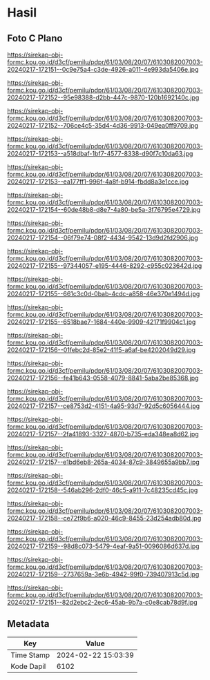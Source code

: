 # Hasil

## Foto C Plano

https://sirekap-obj-formc.kpu.go.id/d3cf/pemilu/pdpr/61/03/08/20/07/6103082007003-20240217-172151--0c9e75a4-c3de-4926-a011-4e993da5406e.jpg

https://sirekap-obj-formc.kpu.go.id/d3cf/pemilu/pdpr/61/03/08/20/07/6103082007003-20240217-172152--95e98388-d2bb-447c-9870-120b1692140c.jpg

https://sirekap-obj-formc.kpu.go.id/d3cf/pemilu/pdpr/61/03/08/20/07/6103082007003-20240217-172152--706ce4c5-35d4-4d36-9913-049ea0ff9709.jpg

https://sirekap-obj-formc.kpu.go.id/d3cf/pemilu/pdpr/61/03/08/20/07/6103082007003-20240217-172153--a518dbaf-1bf7-4577-8338-d90f7c10da63.jpg

https://sirekap-obj-formc.kpu.go.id/d3cf/pemilu/pdpr/61/03/08/20/07/6103082007003-20240217-172153--ea177ff1-996f-4a8f-b914-fbdd8a3e1cce.jpg

https://sirekap-obj-formc.kpu.go.id/d3cf/pemilu/pdpr/61/03/08/20/07/6103082007003-20240217-172154--60de48b8-d8e7-4a80-be5a-3f76795e4729.jpg

https://sirekap-obj-formc.kpu.go.id/d3cf/pemilu/pdpr/61/03/08/20/07/6103082007003-20240217-172154--06f79e74-08f2-4434-9542-13d9d2fd2906.jpg

https://sirekap-obj-formc.kpu.go.id/d3cf/pemilu/pdpr/61/03/08/20/07/6103082007003-20240217-172155--97344057-e195-4446-8292-c955c023642d.jpg

https://sirekap-obj-formc.kpu.go.id/d3cf/pemilu/pdpr/61/03/08/20/07/6103082007003-20240217-172155--661c3c0d-0bab-4cdc-a858-46e370e1494d.jpg

https://sirekap-obj-formc.kpu.go.id/d3cf/pemilu/pdpr/61/03/08/20/07/6103082007003-20240217-172155--6518bae7-1684-440e-9909-42171f9904c1.jpg

https://sirekap-obj-formc.kpu.go.id/d3cf/pemilu/pdpr/61/03/08/20/07/6103082007003-20240217-172156--01febc2d-85e2-41f5-a6af-be4202049d29.jpg

https://sirekap-obj-formc.kpu.go.id/d3cf/pemilu/pdpr/61/03/08/20/07/6103082007003-20240217-172156--fe41b643-0558-4079-8841-5aba2be85368.jpg

https://sirekap-obj-formc.kpu.go.id/d3cf/pemilu/pdpr/61/03/08/20/07/6103082007003-20240217-172157--ce8753d2-4151-4a95-93d7-92d5c6056444.jpg

https://sirekap-obj-formc.kpu.go.id/d3cf/pemilu/pdpr/61/03/08/20/07/6103082007003-20240217-172157--2fa41893-3327-4870-b735-eda348ea8d62.jpg

https://sirekap-obj-formc.kpu.go.id/d3cf/pemilu/pdpr/61/03/08/20/07/6103082007003-20240217-172157--e1bd6eb8-265a-4034-87c9-3849655a9bb7.jpg

https://sirekap-obj-formc.kpu.go.id/d3cf/pemilu/pdpr/61/03/08/20/07/6103082007003-20240217-172158--546ab296-2df0-46c5-a911-7c48235cd45c.jpg

https://sirekap-obj-formc.kpu.go.id/d3cf/pemilu/pdpr/61/03/08/20/07/6103082007003-20240217-172158--ce72f9b6-a020-46c9-8455-23d254adb80d.jpg

https://sirekap-obj-formc.kpu.go.id/d3cf/pemilu/pdpr/61/03/08/20/07/6103082007003-20240217-172159--98d8c073-5479-4eaf-9a51-0096086d637d.jpg

https://sirekap-obj-formc.kpu.go.id/d3cf/pemilu/pdpr/61/03/08/20/07/6103082007003-20240217-172159--2737659a-3e6b-4942-99f0-739407913c5d.jpg

https://sirekap-obj-formc.kpu.go.id/d3cf/pemilu/pdpr/61/03/08/20/07/6103082007003-20240217-172151--82d2ebc2-2ec6-45ab-9b7a-c0e8cab78d9f.jpg


## Metadata

| Key        | Value               |
| ---------- | ------------------- |
| Time Stamp | 2024-02-22 15:03:39 |
| Kode Dapil | 6102                |



